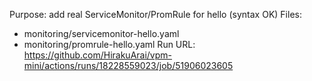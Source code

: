 Purpose: add real ServiceMonitor/PromRule for hello (syntax OK)
Files:
- monitoring/servicemonitor-hello.yaml
- monitoring/promrule-hello.yaml
Run URL:
https://github.com/HirakuArai/vpm-mini/actions/runs/18228559023/job/51906023605
